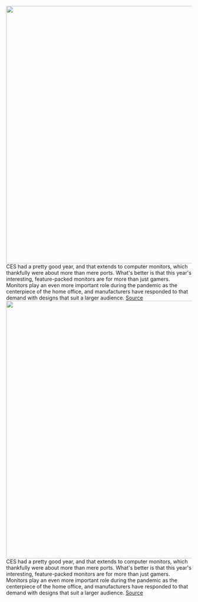 <img src='https://cdn.vox-cdn.com/thumbor/ore4GvrkOr7YSPl0UKGyTMxG-II=/0x0:1178x661/1200x800/filters:focal(495x237:683x425)/cdn.vox-cdn.com/uploads/chorus_image/image/70363341/LG_DualUp_Lifestyle_00.0.jpg' width='700px' /><br/>
CES had a pretty good year, and that extends to computer monitors, which thankfully were about more than mere ports. What's better is that this year's interesting, feature-packed monitors are for more than just gamers. Monitors play an even more important role during the pandemic as the centerpiece of the home office, and manufacturers have responded to that demand with designs that suit a larger audience.
<a href='https://www.theverge.com/22871890/computer-monitors-ces-2022-lg-samsung-asus-alienware-oled-qd-mini-led-ark'> Source <a/><img src='https://cdn.vox-cdn.com/thumbor/ore4GvrkOr7YSPl0UKGyTMxG-II=/0x0:1178x661/1200x800/filters:focal(495x237:683x425)/cdn.vox-cdn.com/uploads/chorus_image/image/70363341/LG_DualUp_Lifestyle_00.0.jpg' width='700px' /><br/>
CES had a pretty good year, and that extends to computer monitors, which thankfully were about more than mere ports. What's better is that this year's interesting, feature-packed monitors are for more than just gamers. Monitors play an even more important role during the pandemic as the centerpiece of the home office, and manufacturers have responded to that demand with designs that suit a larger audience.
<a href='https://www.theverge.com/22871890/computer-monitors-ces-2022-lg-samsung-asus-alienware-oled-qd-mini-led-ark'> Source <a/>